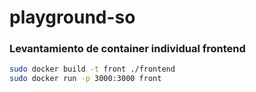 # playground-so

### Levantamiento de container individual frontend

```bash
sudo docker build -t front ./frontend
sudo docker run -p 3000:3000 front
```
